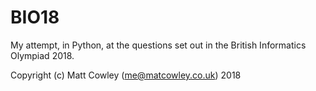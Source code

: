 # BIO18

My attempt, in Python, at the questions set out in the British Informatics Olympiad 2018.

Copyright (c) Matt Cowley (me@matcowley.co.uk) 2018
